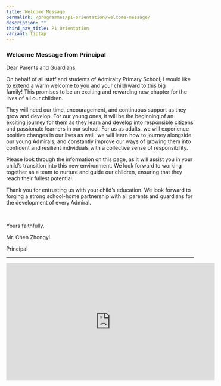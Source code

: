 ```yaml
---
title: Welcome Message
permalink: /programmes/p1-orientation/welcome-message/
description: ""
third_nav_title: P1 Orientation
variant: tiptap
---
```

<h3>Welcome Message from Principal</h3>
<p>Dear Parents and Guardians,</p>
<p>On behalf of all staff and students of Admiralty Primary School, I would
like to extend a warm welcome to you and your child/ward to this big family!&nbsp;This
promises to be an exciting and rewarding new chapter for the lives of all
our children.</p>
<p>They will need our time, encouragement, and continuous support as they
grow and develop. For our young ones, it will be the beginning of an exciting
journey for them as they learn and develop into responsible citizens and
passionate learners in our school. For us as adults, we will experience
positive changes in our lives as well: we will learn how to journey alongside
our young Admirals, and constantly improve our ways of growing them into
confident and resilient individuals with a collective sense of responsibility.</p>
<p>Please look through the information on this page, as it will assist you
in your child’s transition into this new environment. We look forward to
working together as a team to nurture and guide our children, ensuring
that they reach their fullest potential.</p>
<p>Thank you for entrusting us with your child’s education. We look forward
to forging a strong school-home partnership with all parents and guardians
for the development of every Admiral.</p>
<p>&nbsp;</p>
<p>Yours faithfully,</p>
<p>Mr. Chen Zhongyi</p>
<p>Principal</p>
<hr>
<div class="iframe-wrapper">
<iframe height="315" width="560" allowfullscreen="true" frameborder="0" src="https://www.youtube.com/embed/2x0qTnb_WzQ"></iframe>
</div>
<p></p>